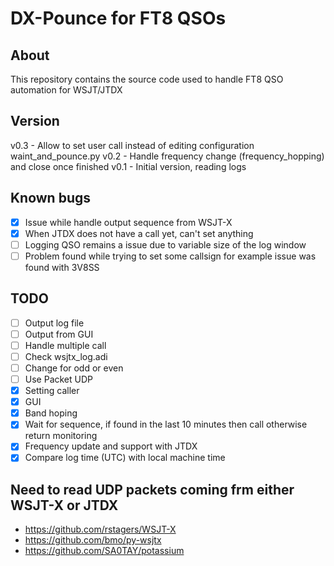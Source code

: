 # DX-Pounce for FT8 QSOs

## About

This repository contains the source code used to handle FT8 QSO automation for WSJT/JTDX

## Version

v0.3    - Allow to set user call instead of editing configuration waint_and_pounce.py
v0.2    - Handle frequency change (frequency_hopping) and close once finished
v0.1    - Initial version, reading logs

## Known bugs

- [x] Issue while handle output sequence from WSJT-X
- [x] When JTDX does not have a call yet, can't set anything
- [ ] Logging QSO remains a issue due to variable size of the log window
- [ ] Problem found while trying to set some callsign for example issue was found with 3V8SS

## TODO

- [ ] Output log file 
- [ ] Output from GUI
- [ ] Handle multiple call
- [ ] Check wsjtx_log.adi
- [ ] Change for odd or even
- [ ] Use Packet UDP
- [x] Setting caller
- [x] GUI
- [x] Band hoping 
- [x] Wait for sequence, if found in the last 10 minutes then call otherwise return monitoring
- [x] Frequency update and support with JTDX
- [x] Compare log time (UTC) with local machine time

## Need to read UDP packets coming frm either WSJT-X or JTDX
- https://github.com/rstagers/WSJT-X
- https://github.com/bmo/py-wsjtx
- https://github.com/SA0TAY/potassium